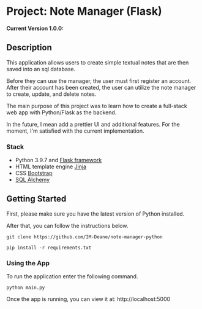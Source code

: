 # Project: Note Manager (Flask)

**Current Version 1.0.0:**

## Description

This application allows users to create simple textual notes that are then saved
into an sql database.

Before they can use the manager, the user must first register an account. After
their account has been created, the user can utilize the note manager to create,
update, and delete notes.

The main purpose of this project was to learn how to create a full-stack web app
with Python/Flask as the backend.

In the future, I mean add a prettier UI and additional features. For the moment,
I'm satisfied with the current implementation.

### Stack

- Python 3.9.7 and
  [Flask framework](https://flask.palletsprojects.com/en/2.0.x/)
- HTML template engine
  [Jinja](https://jinja.palletsprojects.com/en/3.0.x/templates/)
- CSS
  [Bootstrap](https://getbootstrap.com/docs/4.0/getting-started/introduction/)
- [SQL Alchemy](https://www.sqlalchemy.org/)

## Getting Started

First, please make sure you have the latest version of Python installed.

After that, you can follow the instructions below.

```
git clone https://github.com/IM-Deane/note-manager-python
```

```
pip install -r requirements.txt
```

### Using the App

To run the application enter the following command.

```
python main.py
```

Once the app is running, you can view it at: http://localhost:5000
